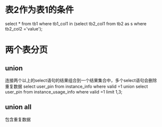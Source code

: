 # 表2作为表1的条件
select * from tb1 where tb1_col1 in (select tb2_col1 from tb2 as s where tb2_col2 ='value');

# 两个表分页
## union
连接两个以上的select语句的结果组合到一个结果集合中，多个select语句会删除重复数据
select user_pin from instance_info where valid =1 union select user_pin from instance_usage_info where valid =1 limit 1,3;
## union all
包含重复数据
